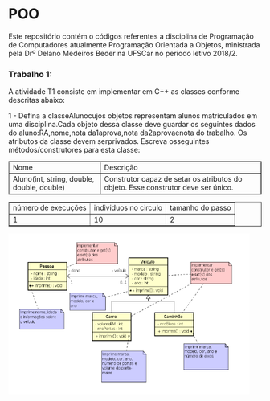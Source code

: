 # POO
Este repositório contém o códigos referentes a disciplina de Programação de Computadores atualmente Programação Orientada a Objetos, ministrada pela Drº Delano Medeiros Beder na UFSCar no periodo letivo 2018/2.

<h3><b>Trabalho 1:</b></h3>
<p>A atividade T1 consiste em implementar em C++ as classes conforme descritas abaixo:</p>
1 - Defina a classeAlunocujos objetos representam alunos matriculados em uma disciplina.Cada objeto dessa classe deve guardar os seguintes dados do aluno:RA,nome,nota da1aprova,nota  da2aprovaenota  do  trabalho. Os atributos da classe devem serprivados. Escreva osseguintes métodos/construtores para esta classe:
<table border="1"><tr><td>Nome</td><td>Descrição</td></tr>
<tr><td>Aluno(int, string, double, double, double)</td><td>Construtor capaz de setar os atributos do objeto. Esse construtor deve ser único.</td></tr></table>





<table border="1"><tr><td>número de execuções</td><td>individuos no circulo</td><td>tamanho do passo</td></tr>
<tr><td>1</td><td>10</td><td>2</td></tr></table>


<img src="https://github.com/gabriel61944307/POO/blob/master/Trabalho_2/T2_POO.png" alt="some text" width=480 height=320>
